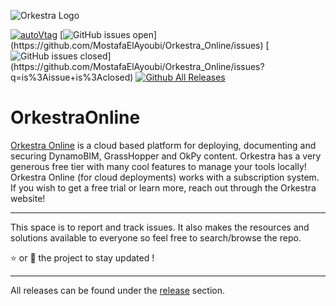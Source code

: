 ![Orkestra Logo](https://gblobscdn.gitbook.com/assets%2F-M6wDJF-clP9xeoy68-u%2F-MMRa1MxuBaOsJNipN0m%2F-MMRa8657A892OLebBqb%2FOrkestra_Clean.png?alt=media&token=d1827a51-c5a9-4c1d-bdc3-d43410955160)

[![autoVtag](https://img.shields.io/github/v/release/MostafaElAyoubi/Orkestra_Online?include_prereleases)](https://github.com/MostafaElAyoubi/Orkestra_Online/releases)
 [![GitHub issues open](https://img.shields.io/github/issues/MostafaElAyoubi/Orkestra_Online.svg?)](https://github.com/MostafaElAyoubi/Orkestra_Online/issues) [![GitHub issues closed](https://img.shields.io/github/issues-closed/MostafaElAyoubi/Orkestra_Online.svg?)](https://github.com/MostafaElAyoubi/Orkestra_Online/issues?q=is%3Aissue+is%3Aclosed) [![Github All Releases](https://img.shields.io/github/downloads/MostafaElAyoubi/Orkestra_Online/total.svg)]()


# OrkestraOnline
[Orkestra Online](https://www.orkestra.online) is a cloud based platform for deploying, documenting and securing DynamoBIM, GrassHopper and OkPy content.
Orkestra has a very generous free tier with many cool features to manage your tools locally!
Orkestra Online (for cloud deployments) works with a subscription system. If you wish to get a free trial or learn more, reach out through the Orkestra website!

***

This space is to report and track issues. It also makes the resources and solutions available to everyone so feel free to search/browse the repo.

:star: or :eyes: the project to stay updated !
***
All releases can be found under the [release](https://github.com/MostafaElAyoubi/Orkestra_Online/releases) section.

